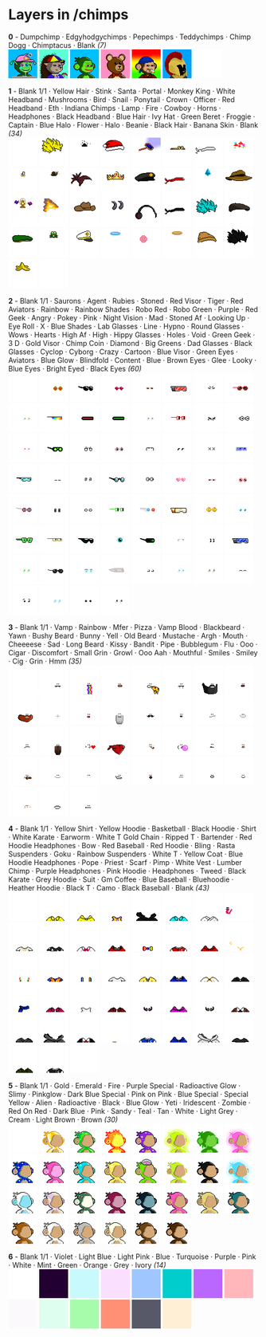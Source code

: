 # Layers in /chimps

**0** -  Dumpchimp · Edgyhodgychimps · Pepechimps · Teddychimps · Chimp Dogg · Chimptacus · Blank  _(7)_ <br>
![](0_0.png "0 - Dumpchimp") 
![](0_1.png "1 - Edgyhodgychimps") 
![](0_2.png "2 - Pepechimps") 
![](0_3.png "3 - Teddychimps") 
![](0_4.png "4 - Chimp Dogg") 
![](0_5.png "5 - Chimptacus") 
![](0_6.png "6 - Blank") 


**1** -  Blank 1/1 · Yellow Hair · Stink · Santa · Portal · Monkey King · White Headband · Mushrooms · Bird · Snail · Ponytail · Crown · Officer · Red Headband · Eth · Indiana Chimps · Lamp · Fire · Cowboy · Horns · Headphones · Black Headband · Blue Hair · Ivy Hat · Green Beret · Froggie · Captain · Blue Halo · Flower · Halo · Beanie · Black Hair · Banana Skin · Blank  _(34)_ <br>
![](1_0.png "0 - Blank 1/1") 
![](1_1.png "1 - Yellow Hair") 
![](1_2.png "2 - Stink") 
![](1_3.png "3 - Santa") 
![](1_4.png "4 - Portal") 
![](1_5.png "5 - Monkey King") 
![](1_6.png "6 - White Headband") 
![](1_7.png "7 - Mushrooms") 
![](1_8.png "8 - Bird") 
![](1_9.png "9 - Snail") 
![](1_10.png "10 - Ponytail") 
![](1_11.png "11 - Crown") 
![](1_12.png "12 - Officer") 
![](1_13.png "13 - Red Headband") 
![](1_14.png "14 - Eth") 
![](1_15.png "15 - Indiana Chimps") 
![](1_16.png "16 - Lamp") 
![](1_17.png "17 - Fire") 
![](1_18.png "18 - Cowboy") 
![](1_19.png "19 - Horns") 
![](1_20.png "20 - Headphones") 
![](1_21.png "21 - Black Headband") 
![](1_22.png "22 - Blue Hair") 
![](1_23.png "23 - Ivy Hat") 
![](1_24.png "24 - Green Beret") 
![](1_25.png "25 - Froggie") 
![](1_26.png "26 - Captain") 
![](1_27.png "27 - Blue Halo") 
![](1_28.png "28 - Flower") 
![](1_29.png "29 - Halo") 
![](1_30.png "30 - Beanie") 
![](1_31.png "31 - Black Hair") 
![](1_32.png "32 - Banana Skin") 
![](1_33.png "33 - Blank") 


**2** -  Blank 1/1 · Saurons · Agent · Rubies · Stoned · Red Visor · Tiger · Red Aviators · Rainbow · Rainbow Shades · Robo Red · Robo Green · Purple · Red Geek · Angry · Pokey · Pink · Night Vision · Mad · Stoned Af · Looking Up · Eye Roll · X · Blue Shades · Lab Glasses · Line · Hypno · Round Glasses · Wows · Hearts · High Af · High · Hippy Glasses · Holes · Void · Green Geek · 3 D · Gold Visor · Chimp Coin · Diamond · Big Greens · Dad Glasses · Black Glasses · Cyclop · Cyborg · Crazy · Cartoon · Blue Visor · Green Eyes · Aviators · Blue Glow · Blindfold · Content · Blue · Brown Eyes · Glee · Looky · Blue Eyes · Bright Eyed · Black Eyes  _(60)_ <br>
![](2_0.png "0 - Blank 1/1") 
![](2_1.png "1 - Saurons") 
![](2_2.png "2 - Agent") 
![](2_3.png "3 - Rubies") 
![](2_4.png "4 - Stoned") 
![](2_5.png "5 - Red Visor") 
![](2_6.png "6 - Tiger") 
![](2_7.png "7 - Red Aviators") 
![](2_8.png "8 - Rainbow") 
![](2_9.png "9 - Rainbow Shades") 
![](2_10.png "10 - Robo Red") 
![](2_11.png "11 - Robo Green") 
![](2_12.png "12 - Purple") 
![](2_13.png "13 - Red Geek") 
![](2_14.png "14 - Angry") 
![](2_15.png "15 - Pokey") 
![](2_16.png "16 - Pink") 
![](2_17.png "17 - Night Vision") 
![](2_18.png "18 - Mad") 
![](2_19.png "19 - Stoned Af") 
![](2_20.png "20 - Looking Up") 
![](2_21.png "21 - Eye Roll") 
![](2_22.png "22 - X") 
![](2_23.png "23 - Blue Shades") 
![](2_24.png "24 - Lab Glasses") 
![](2_25.png "25 - Line") 
![](2_26.png "26 - Hypno") 
![](2_27.png "27 - Round Glasses") 
![](2_28.png "28 - Wows") 
![](2_29.png "29 - Hearts") 
![](2_30.png "30 - High Af") 
![](2_31.png "31 - High") 
![](2_32.png "32 - Hippy Glasses") 
![](2_33.png "33 - Holes") 
![](2_34.png "34 - Void") 
![](2_35.png "35 - Green Geek") 
![](2_36.png "36 - 3 D") 
![](2_37.png "37 - Gold Visor") 
![](2_38.png "38 - Chimp Coin") 
![](2_39.png "39 - Diamond") 
![](2_40.png "40 - Big Greens") 
![](2_41.png "41 - Dad Glasses") 
![](2_42.png "42 - Black Glasses") 
![](2_43.png "43 - Cyclop") 
![](2_44.png "44 - Cyborg") 
![](2_45.png "45 - Crazy") 
![](2_46.png "46 - Cartoon") 
![](2_47.png "47 - Blue Visor") 
![](2_48.png "48 - Green Eyes") 
![](2_49.png "49 - Aviators") 
![](2_50.png "50 - Blue Glow") 
![](2_51.png "51 - Blindfold") 
![](2_52.png "52 - Content") 
![](2_53.png "53 - Blue") 
![](2_54.png "54 - Brown Eyes") 
![](2_55.png "55 - Glee") 
![](2_56.png "56 - Looky") 
![](2_57.png "57 - Blue Eyes") 
![](2_58.png "58 - Bright Eyed") 
![](2_59.png "59 - Black Eyes") 


**3** -  Blank 1/1 · Vamp · Rainbow · Mfer · Pizza · Vamp Blood · Blackbeard · Yawn · Bushy Beard · Bunny · Yell · Old Beard · Mustache · Argh · Mouth · Cheeeese · Sad · Long Beard · Kissy · Bandit · Pipe · Bubblegum · Flu · Ooo · Cigar · Discomfort · Small Grin · Growl · Ooo Aah · Mouthful · Smiles · Smiley · Cig · Grin · Hmm  _(35)_ <br>
![](3_0.png "0 - Blank 1/1") 
![](3_1.png "1 - Vamp") 
![](3_2.png "2 - Rainbow") 
![](3_3.png "3 - Mfer") 
![](3_4.png "4 - Pizza") 
![](3_5.png "5 - Vamp Blood") 
![](3_6.png "6 - Blackbeard") 
![](3_7.png "7 - Yawn") 
![](3_8.png "8 - Bushy Beard") 
![](3_9.png "9 - Bunny") 
![](3_10.png "10 - Yell") 
![](3_11.png "11 - Old Beard") 
![](3_12.png "12 - Mustache") 
![](3_13.png "13 - Argh") 
![](3_14.png "14 - Mouth") 
![](3_15.png "15 - Cheeeese") 
![](3_16.png "16 - Sad") 
![](3_17.png "17 - Long Beard") 
![](3_18.png "18 - Kissy") 
![](3_19.png "19 - Bandit") 
![](3_20.png "20 - Pipe") 
![](3_21.png "21 - Bubblegum") 
![](3_22.png "22 - Flu") 
![](3_23.png "23 - Ooo") 
![](3_24.png "24 - Cigar") 
![](3_25.png "25 - Discomfort") 
![](3_26.png "26 - Small Grin") 
![](3_27.png "27 - Growl") 
![](3_28.png "28 - Ooo Aah") 
![](3_29.png "29 - Mouthful") 
![](3_30.png "30 - Smiles") 
![](3_31.png "31 - Smiley") 
![](3_32.png "32 - Cig") 
![](3_33.png "33 - Grin") 
![](3_34.png "34 - Hmm") 


**4** -  Blank 1/1 · Yellow Shirt · Yellow Hoodie · Basketball · Black Hoodie · Shirt · White Karate · Earworm · White T Gold Chain · Ripped T · Bartender · Red Hoodie Headphones · Bow · Red Baseball · Red Hoodie · Bling · Rasta Suspenders · Goku · Rainbow Suspenders · White T · Yellow Coat · Blue Hoodie Headphones · Pope · Priest · Scarf · Pimp · White Vest · Lumber Chimp · Purple Headphones · Pink Hoodie · Headphones · Tweed · Black Karate · Grey Hoodie · Suit · Gm Coffee · Blue Baseball · Bluehoodie · Heather Hoodie · Black T · Camo · Black Baseball · Blank  _(43)_ <br>
![](4_0.png "0 - Blank 1/1") 
![](4_1.png "1 - Yellow Shirt") 
![](4_2.png "2 - Yellow Hoodie") 
![](4_3.png "3 - Basketball") 
![](4_4.png "4 - Black Hoodie") 
![](4_5.png "5 - Shirt") 
![](4_6.png "6 - White Karate") 
![](4_7.png "7 - Earworm") 
![](4_8.png "8 - White T Gold Chain") 
![](4_9.png "9 - Ripped T") 
![](4_10.png "10 - Bartender") 
![](4_11.png "11 - Red Hoodie Headphones") 
![](4_12.png "12 - Bow") 
![](4_13.png "13 - Red Baseball") 
![](4_14.png "14 - Red Hoodie") 
![](4_15.png "15 - Bling") 
![](4_16.png "16 - Rasta Suspenders") 
![](4_17.png "17 - Goku") 
![](4_18.png "18 - Rainbow Suspenders") 
![](4_19.png "19 - White T") 
![](4_20.png "20 - Yellow Coat") 
![](4_21.png "21 - Blue Hoodie Headphones") 
![](4_22.png "22 - Pope") 
![](4_23.png "23 - Priest") 
![](4_24.png "24 - Scarf") 
![](4_25.png "25 - Pimp") 
![](4_26.png "26 - White Vest") 
![](4_27.png "27 - Lumber Chimp") 
![](4_28.png "28 - Purple Headphones") 
![](4_29.png "29 - Pink Hoodie") 
![](4_30.png "30 - Headphones") 
![](4_31.png "31 - Tweed") 
![](4_32.png "32 - Black Karate") 
![](4_33.png "33 - Grey Hoodie") 
![](4_34.png "34 - Suit") 
![](4_35.png "35 - Gm Coffee") 
![](4_36.png "36 - Blue Baseball") 
![](4_37.png "37 - Bluehoodie") 
![](4_38.png "38 - Heather Hoodie") 
![](4_39.png "39 - Black T") 
![](4_40.png "40 - Camo") 
![](4_41.png "41 - Black Baseball") 
![](4_42.png "42 - Blank") 


**5** -  Blank 1/1 · Gold · Emerald · Fire · Purple Special · Radioactive Glow · Slimy · Pinkglow · Dark Blue Special · Pink on Pink · Blue Special · Special Yellow · Alien · Radioactive · Black · Blue Glow · Yeti · Iridescent · Zombie · Red On Red · Dark Blue · Pink · Sandy · Teal · Tan · White · Light Grey · Cream · Light Brown · Brown  _(30)_ <br>
![](5_0.png "0 - Blank 1/1") 
![](5_1.png "1 - Gold") 
![](5_2.png "2 - Emerald") 
![](5_3.png "3 - Fire") 
![](5_4.png "4 - Purple Special") 
![](5_5.png "5 - Radioactive Glow") 
![](5_6.png "6 - Slimy") 
![](5_7.png "7 - Pinkglow") 
![](5_8.png "8 - Dark Blue Special") 
![](5_9.png "9 - Pink on Pink") 
![](5_10.png "10 - Blue Special") 
![](5_11.png "11 - Special Yellow") 
![](5_12.png "12 - Alien") 
![](5_13.png "13 - Radioactive") 
![](5_14.png "14 - Black") 
![](5_15.png "15 - Blue Glow") 
![](5_16.png "16 - Yeti") 
![](5_17.png "17 - Iridescent") 
![](5_18.png "18 - Zombie") 
![](5_19.png "19 - Red On Red") 
![](5_20.png "20 - Dark Blue") 
![](5_21.png "21 - Pink") 
![](5_22.png "22 - Sandy") 
![](5_23.png "23 - Teal") 
![](5_24.png "24 - Tan") 
![](5_25.png "25 - White") 
![](5_26.png "26 - Light Grey") 
![](5_27.png "27 - Cream") 
![](5_28.png "28 - Light Brown") 
![](5_29.png "29 - Brown") 


**6** -  Blank 1/1 · Violet · Light Blue · Light Pink · Blue · Turquoise · Purple · Pink · White · Mint · Green · Orange · Grey · Ivory  _(14)_ <br>
![](6_0.png "0 - Blank 1/1") 
![](6_1.png "1 - Violet") 
![](6_2.png "2 - Light Blue") 
![](6_3.png "3 - Light Pink") 
![](6_4.png "4 - Blue") 
![](6_5.png "5 - Turquoise") 
![](6_6.png "6 - Purple") 
![](6_7.png "7 - Pink") 
![](6_8.png "8 - White") 
![](6_9.png "9 - Mint") 
![](6_10.png "10 - Green") 
![](6_11.png "11 - Orange") 
![](6_12.png "12 - Grey") 
![](6_13.png "13 - Ivory") 


